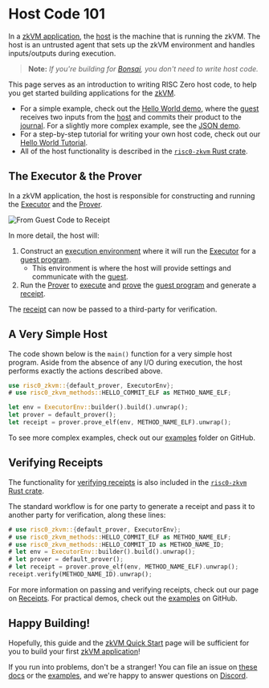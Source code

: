 # Host Code 101

In a [zkVM application], the [host] is the machine that is running the zkVM.
The host is an untrusted agent that sets up the zkVM environment and handles inputs/outputs during execution.

> **Note:** _If you're building for [Bonsai], you don't need to write host code._

This page serves as an introduction to writing RISC Zero host code, to help you get started building applications for the [zkVM].

- For a simple example, check out the [Hello World demo], where the [guest] receives two inputs from the [host] and commits their product to the [journal]. For a slightly more complex example, see the [JSON demo].
- For a step-by-step tutorial for writing your own host code, check out our [Hello World Tutorial].
- All of the host functionality is described in the [`risc0-zkvm` Rust crate].

## The Executor & the Prover

In a zkVM application, the host is responsible for constructing and running the [Executor] and the [Prover].

![From Guest Code to Receipt](/diagrams/from-rust-to-receipt.png)

In more detail, the host will:

1. Construct an [execution environment] where it will run the [Executor] for a [guest program].
   - This environment is where the host will provide settings and communicate with the [guest].
2. Run the [Prover] to [execute] and [prove] the [guest program] and generate a [receipt].

The [receipt] can now be passed to a third-party for verification.

## A Very Simple Host

The code shown below is the `main()` function for a very simple host program.
Aside from the absence of any I/O during execution, the host performs exactly the actions described above.

```rust
use risc0_zkvm::{default_prover, ExecutorEnv};
# use risc0_zkvm_methods::HELLO_COMMIT_ELF as METHOD_NAME_ELF;

let env = ExecutorEnv::builder().build().unwrap();
let prover = default_prover();
let receipt = prover.prove_elf(env, METHOD_NAME_ELF).unwrap();
```

To see more complex examples, check out our [examples] folder on GitHub.

## Verifying Receipts

The functionality for [verifying receipts] is also included in the [`risc0-zkvm` Rust crate].

The standard workflow is for one party to generate a receipt and pass it to another party for verification, along these lines:

```rust
# use risc0_zkvm::{default_prover, ExecutorEnv};
# use risc0_zkvm_methods::HELLO_COMMIT_ELF as METHOD_NAME_ELF;
# use risc0_zkvm_methods::HELLO_COMMIT_ID as METHOD_NAME_ID;
# let env = ExecutorEnv::builder().build().unwrap();
# let prover = default_prover();
# let receipt = prover.prove_elf(env, METHOD_NAME_ELF).unwrap();
receipt.verify(METHOD_NAME_ID).unwrap();
```

For more information on passing and verifying receipts, check out our page on [Receipts].
For practical demos, check out the [examples] on GitHub.

## Happy Building!

Hopefully, this guide and the [zkVM Quick Start] page will be sufficient for you to build your first [zkVM application]!

If you run into problems, don't be a stranger!
You can file an issue on [these docs] or the [examples], and we're happy to answer questions on [Discord].

[Bonsai]: ../../bonsai/
[Discord]: https://discord.gg/risczero
[examples]: https://github.com/risc0/risc0/tree/release-0.18/examples/
[execute]: /terminology#execute
[execution environment]: https://docs.rs/risc0-zkvm/0.18/risc0_zkvm/struct.ExecutorEnv.html
[executor]: /terminology#executor
[guest]: /terminology#guest
[`guest` module]: https://docs.rs/risc0-zkvm/0.18/risc0_zkvm/guest
[guest program]: /terminology#guest-program
[Hello World demo]: https://github.com/risc0/risc0/tree/release-0.18/examples/hello-world
[Hello World Tutorial]: https://github.com/risc0/risc0/blob/release-0.18/examples/hello-world/tutorial.md
[host]: /terminology#host
[journal]: /terminology#journal
[JSON demo]: https://github.com/risc0/risc0/blob/release-0.18/examples/json/src/main.rs
[method]: /terminology#method
[prove]: /terminology#prove
[Prover]: /terminology#prover
[proves]: /terminology#validity-proof
[receipt]: /terminology#receipt
[Receipts]: receipts.md
[`risc0-zkvm` Rust crate]: https://docs.rs/risc0-zkvm
[these docs]: https://github.com/risc0/risc0/issues/new/choose
[verifies]: /terminology#verify
[verifying receipts]: https://docs.rs/risc0-zkvm/0.18/risc0_zkvm/struct.Receipt.html#method.verify
[zkVM Quick Start]: ../quickstart.md
[zkVM Overview]: ../zkvm_overview.md
[zkVM Application]: ../
[zkVM]: ../
